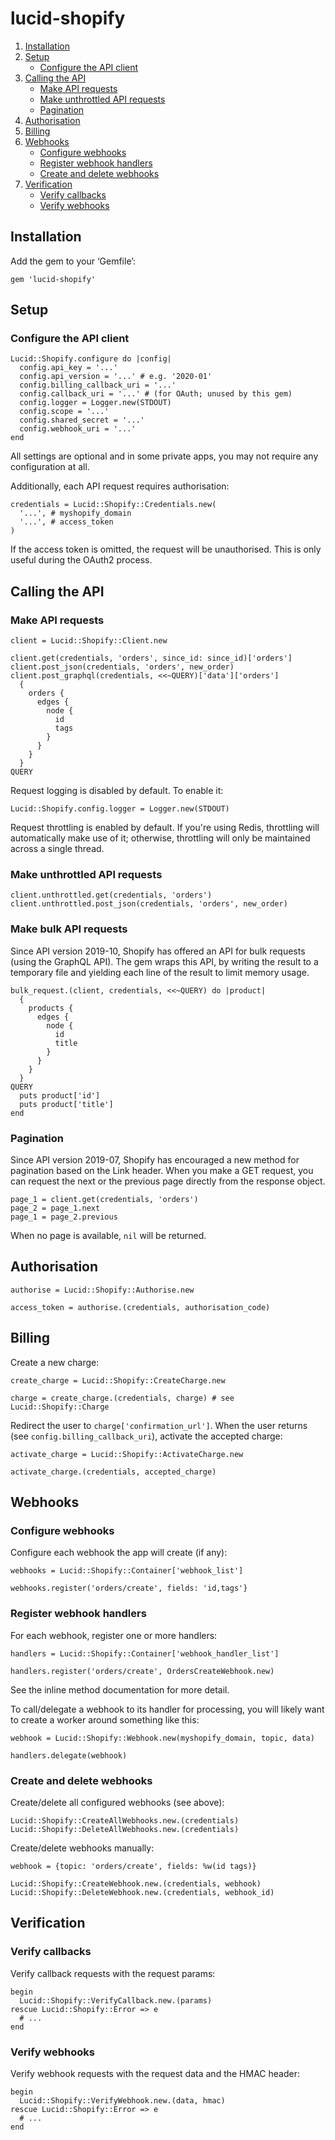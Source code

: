 lucid-shopify
=============

1. [Installation](#installation)
2. [Setup](#setup)
    * [Configure the API client](#configure-the-api-client)
3. [Calling the API](#calling-the-api)
    * [Make API requests](#make-api-requests)
    * [Make unthrottled API requests](#make-unthrottled-api-requests)
    * [Pagination](#pagination)
4. [Authorisation](#authorisation)
5. [Billing](#billing)
6. [Webhooks](#webhooks)
    * [Configure webhooks](#configure-webhooks)
    * [Register webhook handlers](#register-webhook-handlers)
    * [Create and delete webhooks](#create-and-delete-webhooks)
7. [Verification](#verification)
    * [Verify callbacks](#verify-callbacks)
    * [Verify webhooks](#verify-webhooks)


Installation
------------

Add the gem to your ‘Gemfile’:

    gem 'lucid-shopify'


Setup
-----

### Configure the API client

    Lucid::Shopify.configure do |config|
      config.api_key = '...'
      config.api_version = '...' # e.g. '2020-01'
      config.billing_callback_uri = '...'
      config.callback_uri = '...' # (for OAuth; unused by this gem)
      config.logger = Logger.new(STDOUT)
      config.scope = '...'
      config.shared_secret = '...'
      config.webhook_uri = '...'
    end

All settings are optional and in some private apps, you may not require any
configuration at all.

Additionally, each API request requires authorisation:

    credentials = Lucid::Shopify::Credentials.new(
      '...', # myshopify_domain
      '...', # access_token
    )

If the access token is omitted, the request will be unauthorised.  This is only
useful during the OAuth2 process.


Calling the API
---------------

### Make API requests

    client = Lucid::Shopify::Client.new

    client.get(credentials, 'orders', since_id: since_id)['orders']
    client.post_json(credentials, 'orders', new_order)
    client.post_graphql(credentials, <<~QUERY)['data']['orders']
      {
        orders {
          edges {
            node {
              id
              tags
            }
          }
        }
      }
    QUERY

Request logging is disabled by default. To enable it:

    Lucid::Shopify.config.logger = Logger.new(STDOUT)

Request throttling is enabled by default. If you're using Redis, throttling will
automatically make use of it; otherwise, throttling will only be maintained
across a single thread.


### Make unthrottled API requests

    client.unthrottled.get(credentials, 'orders')
    client.unthrottled.post_json(credentials, 'orders', new_order)


### Make bulk API requests

Since API version 2019-10, Shopify has offered an API for bulk requests (using
the GraphQL API). The gem wraps this API, by writing the result to a temporary
file and yielding each line of the result to limit memory usage.

    bulk_request.(client, credentials, <<~QUERY) do |product|
      {
        products {
          edges {
            node {
              id
              title
            }
          }
        }
      }
    QUERY
      puts product['id']
      puts product['title']
    end


### Pagination

Since API version 2019-07, Shopify has encouraged a new method for pagination
based on the Link header. When you make a GET request, you can request the next
or the previous page directly from the response object.

    page_1 = client.get(credentials, 'orders')
    page_2 = page_1.next
    page_1 = page_2.previous

When no page is available, `nil` will be returned.


Authorisation
-------------

    authorise = Lucid::Shopify::Authorise.new

    access_token = authorise.(credentials, authorisation_code)


Billing
-------

Create a new charge:

    create_charge = Lucid::Shopify::CreateCharge.new

    charge = create_charge.(credentials, charge) # see Lucid::Shopify::Charge

Redirect the user to `charge['confirmation_url']`. When the user returns (see
`config.billing_callback_uri`), activate the accepted charge:

    activate_charge = Lucid::Shopify::ActivateCharge.new

    activate_charge.(credentials, accepted_charge)


Webhooks
--------

### Configure webhooks

Configure each webhook the app will create (if any):

    webhooks = Lucid::Shopify::Container['webhook_list']

    webhooks.register('orders/create', fields: 'id,tags'}


### Register webhook handlers

For each webhook, register one or more handlers:

    handlers = Lucid::Shopify::Container['webhook_handler_list']

    handlers.register('orders/create', OrdersCreateWebhook.new)

See the inline method documentation for more detail.

To call/delegate a webhook to its handler for processing, you will likely want
to create a worker around something like this:

    webhook = Lucid::Shopify::Webhook.new(myshopify_domain, topic, data)

    handlers.delegate(webhook)


### Create and delete webhooks

Create/delete all configured webhooks (see above):

    Lucid::Shopify::CreateAllWebhooks.new.(credentials)
    Lucid::Shopify::DeleteAllWebhooks.new.(credentials)

Create/delete webhooks manually:

    webhook = {topic: 'orders/create', fields: %w(id tags)}

    Lucid::Shopify::CreateWebhook.new.(credentials, webhook)
    Lucid::Shopify::DeleteWebhook.new.(credentials, webhook_id)


Verification
------------

### Verify callbacks

Verify callback requests with the request params:

    begin
      Lucid::Shopify::VerifyCallback.new.(params)
    rescue Lucid::Shopify::Error => e
      # ...
    end


### Verify webhooks

Verify webhook requests with the request data and the HMAC header:

    begin
      Lucid::Shopify::VerifyWebhook.new.(data, hmac)
    rescue Lucid::Shopify::Error => e
      # ...
    end
